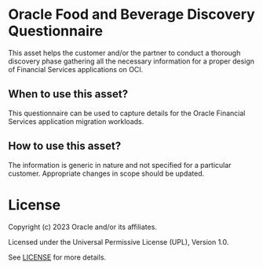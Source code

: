 # Oracle Food and Beverage Discovery Questionnaire

This asset helps the customer and/or the partner to conduct a thorough discovery phase gathering all the necessary information for a proper design of Financial Services applications on OCI.

## When to use this asset?

This questionnaire can be used to capture details for the Oracle Financial Services application migration workloads.

## How to use this asset?

The information is generic in nature and not specified for a particular customer. Appropriate changes in scope should be updated.

# License

Copyright (c) 2023 Oracle and/or its affiliates.

Licensed under the Universal Permissive License (UPL), Version 1.0.

See [LICENSE](LICENSE) for more details.




